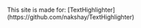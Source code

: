 <HTML>
<HEAD>
<Title>TextHighlighter</Title>
<Body>
<br/> This site is made for: [TextHighlighter](https://github.com/nakshay/TextHighlighter)
</Body>
</HEAD>
</HTML>

